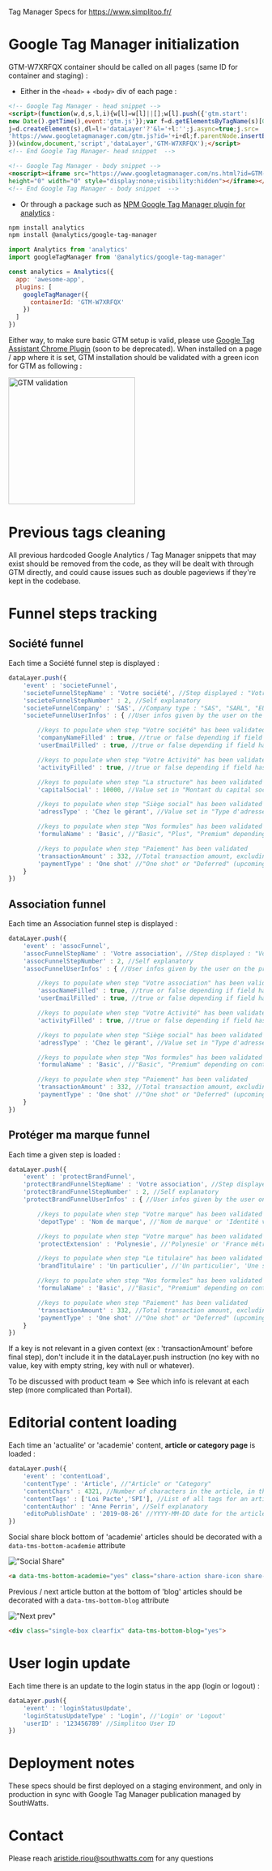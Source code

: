 Tag Manager Specs for https://www.simplitoo.fr/

# Google Tag Manager initialization

GTM-W7XRFQX container should be called on all pages (same ID for container and staging) : 

- Either in the ```<head>``` + ```<body>``` div of each page :

```html
<!-- Google Tag Manager - head snippet -->
<script>(function(w,d,s,l,i){w[l]=w[l]||[];w[l].push({'gtm.start':
new Date().getTime(),event:'gtm.js'});var f=d.getElementsByTagName(s)[0],
j=d.createElement(s),dl=l!='dataLayer'?'&l='+l:'';j.async=true;j.src=
'https://www.googletagmanager.com/gtm.js?id='+i+dl;f.parentNode.insertBefore(j,f);
})(window,document,'script','dataLayer','GTM-W7XRFQX');</script>
<!-- End Google Tag Manager- head snippet  -->
```

```html
<!-- Google Tag Manager - body snippet -->
<noscript><iframe src="https://www.googletagmanager.com/ns.html?id=GTM-W7XRFQX"
height="0" width="0" style="display:none;visibility:hidden"></iframe></noscript>
<!-- End Google Tag Manager - body snippet  -->
```

- Or through a package such as [NPM Google Tag Manager plugin for analytics](https://www.npmjs.com/package/@analytics/google-tag-manager) :

```bash
npm install analytics
npm install @analytics/google-tag-manager
```

```javascript
import Analytics from 'analytics'
import googleTagManager from '@analytics/google-tag-manager'

const analytics = Analytics({
  app: 'awesome-app',
  plugins: [
    googleTagManager({
      containerId: 'GTM-W7XRFQX'
    })
  ]
})
```

Either way, to make sure basic GTM setup is valid, please use [Google Tag Assistant Chrome Plugin](https://chrome.google.com/webstore/detail/tag-assistant-legacy-by-g/kejbdjndbnbjgmefkgdddjlbokphdefk?hl=fr)
(soon to be deprecated). When installed on a page / app where it is set, GTM installation should be validated with a green icon for GTM as following :

<img src="https://i.ibb.co/HY2rm5S/Capture-d-cran-2021-01-22-102033.png" alt="GTM validation" width="250"/>

# Previous tags cleaning

All previous hardcoded Google Analytics / Tag Manager snippets that may exist should be removed from the code, as they will be dealt with through GTM directly, and could cause issues such as double pageviews if they're kept in the codebase.

# Funnel steps tracking

## Société funnel

Each time a Société funnel step is displayed :

```javascript
dataLayer.push({
    'event' : 'societeFunnel',
    'societeFunnelStepName' : 'Votre société', //Step displayed : "Votre société", "Votre activité", "La structure", "Siège social", "Vos statuts", "Nos Formules"...
    'societeFunnelStepNumber' : 2, //Self explanatory
    'societeFunnelCompany' : 'SAS', //Company type : "SAS", "SARL", "EURL"....
    'societeFunnelUserInfos' : { //User infos given by the user on the previous step

        //keys to populate when step "Votre société" has been validated
        'companyNameFilled' : true, //true or false depending if field has been set by user
        'userEmailFilled' : true, //true or false depending if field has been set by user

        //keys to populate when step "Votre Activité" has been validated
        'activityFilled' : true, //true or false depending if field has been set by user

        //keys to populate when step "La structure" has been validated
        'capitalSocial' : 10000, //Value set in "Montant du capital social" in €

        //keys to populate when step "Siège social" has been validated
        'adressType' : 'Chez le gérant', //Value set in "Type d'adresse" : 'Chez le gérant', 'Local commercial', 'Auprès d'une société de domiciliation'

        //keys to populate when step "Nos formules" has been validated
        'formulaName' : 'Basic', //"Basic", "Plus", "Premium" depending on contract type

        //keys to populate when step "Paiement" has been validated
        'transactionAmount' : 332, //Total transaction amount, excluding administrative fees
        'paymentType' : 'One shot' //"One shot" or "Deferred" (upcoming feature)
    }
})
```

## Association funnel

Each time an Association funnel step is displayed :

```javascript
dataLayer.push({
    'event' : 'assocFunnel',
    'assocFunnelStepName' : 'Votre association', //Step displayed : "Votre association", "Votre activité", "La structure", "Siège social", "Vos statuts", "Nos Formules"...
    'assocFunnelStepNumber' : 2, //Self explanatory
    'assocFunnelUserInfos' : { //User infos given by the user on the previous step

        //keys to populate when step "Votre association" has been validated
        'assocNameFilled' : true, //true or false depending if field has been set by user
        'userEmailFilled' : true, //true or false depending if field has been set by user

        //keys to populate when step "Votre Activité" has been validated
        'activityFilled' : true, //true or false depending if field has been set by user

        //keys to populate when step "Siège social" has been validated
        'adressType' : 'Chez le gérant', //Value set in "Type d'adresse" : 'Chez le gérant', 'Local commercial', 'Auprès d'une société de domiciliation'

        //keys to populate when step "Nos formules" has been validated
        'formulaName' : 'Basic', //"Basic", "Premium" depending on contract type

        //keys to populate when step "Paiement" has been validated
        'transactionAmount' : 332, //Total transaction amount, excluding administrative fees
        'paymentType' : 'One shot' //"One shot" or "Deferred" (upcoming feature)
    }
})
```

## Protéger ma marque funnel

Each time a given step is loaded :

```javascript
dataLayer.push({
    'event' : 'protectBrandFunnel',
    'protectBrandFunnelStepName' : 'Votre association', //Step displayed : "Votre marque", "Votre activité", "Nos Formules"...
    'protectBrandFunnelStepNumber' : 2, //Self explanatory
    'protectBrandFunnelUserInfos' : { //User infos given by the user on the previous step

        //keys to populate when step "Votre marque" has been validated
        'depotType' : 'Nom de marque', //'Nom de marque' or 'Identité visuelle'

        //keys to populate when step "Votre marque" has been validated
        'protectExtension' : 'Polynesie', //'Polynesie' or 'France métropolitaine'

        //keys to populate when step "Le titulaire" has been validated
        'brandTitulaire' : 'Un particulier', //'Un particulier', 'Une société', 'Une auto-entreprise', 'Une association'

        //keys to populate when step "Nos formules" has been validated
        'formulaName' : 'Basic', //"Basic", "Premium" depending on contract type

        //keys to populate when step "Paiement" has been validated
        'transactionAmount' : 332, //Total transaction amount, excluding administrative fees
        'paymentType' : 'One shot' //"One shot" or "Deferred" (upcoming feature)
    }
})
```

If a key is not relevant in a given context (ex : 'transactionAmount' before final step), don't include it in the dataLayer.push instruction (no key with no value, key with empty string, key with null or whatever).

To be discussed with product team => See which info is relevant at each step (more complicated than Portail).

# Editorial content loading

Each time an 'actualite' or 'academie' content, **article or category page** is loaded : 

```javascript
dataLayer.push({
    'event' : 'contentLoad',
    'contentType' : 'Article', //"Article" or "Category"
    'contentChars' : 4321, //Number of characters in the article, in the case of 'article' only
    'contentTags' : ['Loi Pacte','SPI'], //List of all tags for an article in a JS array
    'contentAuthor' : 'Anne Perrin', //Self explanatory
    'editoPublishDate' : '2019-08-26' //YYYY-MM-DD date for the article publication date, in the case of 'article' only
})
```

Social share block bottom of 'academie' articles should be decorated with a ```data-tms-bottom-academie``` attribute

!["Social Share"](https://i.ibb.co/DCh3DCv/social.jpg)

```html
<a data-tms-bottom-academie="yes" class="share-action share-icon share-facebook" href="https://www.facebook.com/sharer.php?u=https%3A%2F%2Fstaging.simplitoo.fr%2Factualites%2Fles-changements-apportes-par-la-loi-pacte%2F" original-title="Facebook"><i class="rbi rbi-facebook"></i><span>Share on Facebook</span></a>
```

Previous / next article button at the bottom of 'blog' articles should be decorated with a ```data-tms-bottom-blog``` attribute

!["Next prev"](https://i.ibb.co/fdtNvc8/simplitoo-blog.jpg)
```html
<div class="single-box clearfix" data-tms-bottom-blog="yes">
```

# User login update

Each time there is an update to the login status in the app (login or logout) :

```javascript
dataLayer.push({
    'event' : 'loginStatusUpdate',
    'loginStatusUpdateType' : 'Login', //'Login' or 'Logout'
    'userID' : '123456789' //Simplitoo User ID 
})
```

# Deployment notes

These specs should be first deployed on a staging environment, and only in production in sync with Google Tag Manager publication managed by SouthWatts.

# Contact

Please reach aristide.riou@southwatts.com for any questions
